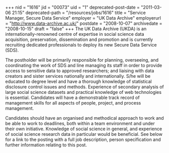 +++
nid = "1616"
jid = "00073"
uid = "1"
deprecated-post-date = "2011-03-06 21:15"
deprecated-path = "/resources/jobs/1616"
title = "Service Manager, Secure Data Service"
employer = "UK Data Archive"
employerurl = "http://www.data-archive.ac.uk/"
postdate = "2008-10-07"
archivedate = "2008-10-15"
draft = "false"
+++
The UK Data Archive (UKDA) is an internationally-renowned centre of
expertise in social science data acquisition, preservation,
dissemination and promotion and is currently recruiting dedicated
professionals to deploy its new Secure Data Service (SDS).

The postholder will be primarily responsible for planning, overseeing,
and coordinating the work of SDS and line managing its staff in order to
provide access to sensitive data to approved researchers; and liaising
with data creators and sister services nationally and internationally.
S/he will be educated to degree level and have a thorough knowledge of
statistical disclosure control issues and methods. Experience of
secondary analysis of large social science datasets and practical
knowledge of web technologies is essential. Candidates will have a
demonstrable track record of management skills for all aspects of
people, project, and process management.
  
Candidates should have an organised and methodical approach to work and
be able to work to deadlines, both within a team environment and under
their own initiative. Knowledge of social science in general, and
experience of social science research data in particular would be
beneficial. See below for a link to the posting with a full job
description, person specification and further information relating to
this post.
